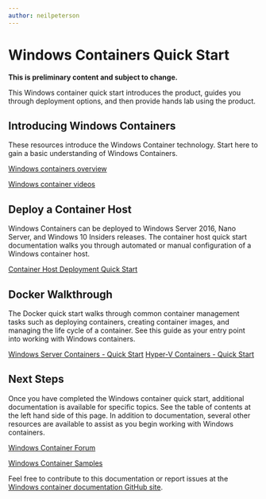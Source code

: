 ```yaml
---
author: neilpeterson
---
```


# Windows Containers Quick Start

**This is preliminary content and subject to change.** 

This Windows container quick start introduces the product, guides you through deployment options, and then provide hands lab using the product. 

## Introducing Windows Containers

These resources introduce the Windows Container technology. Start here to gain a basic understanding of Windows Containers.

[Windows containers overview](../about/about_overview.md)

[Windows container videos](https://channel9.msdn.com/Blogs/containers)

## Deploy a Container Host

Windows Containers can be deployed to Windows Server 2016, Nano Server, and Windows 10 Insiders releases. The container host quick start documentation walks you through automated or manual configuration of a Windows container host.

[Container Host Deployment Quick Start](./quick_start_configure_host.md)

## Docker Walkthrough

The Docker quick start walks through common container management tasks such as deploying containers, creating container images, and managing the life cycle of a container. See this guide as your entry point into working with Windows containers.

[Windows Server Containers - Quick Start](./manage_docker.md)
[Hyper-V Containers - Quick Start](./manage_docker_hyperv.md)

## Next Steps

Once you have completed the Windows container quick start, additional documentation is available for specific topics. See the table of contents at the left hand side of this page. In addition to documentation, several other resources are available to assist as you begin working with Windows containers.

[Windows Container Forum]( https://social.msdn.microsoft.com/forums/en-us/home?forum=windowscontainers)

[Windows Container Samples]( https://github.com/Microsoft/Virtualization-Documentation/tree/master/windows-container-samples)

Feel free to contribute to this documentation or report issues at the [Windows container documentation GitHub site](https://github.com/Microsoft/Virtualization-Documentation).
